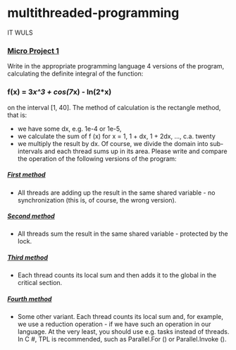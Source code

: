 # multithreaded-programming
IT WULS
### [Micro Project 1](micro-project-1)
Write in the appropriate programming language 4 versions of the program, calculating the definite integral of the function:
### f(x) = 3*x^3 + cos(7*x) - ln(2*x) 
on the interval [1, 40].
The method of calculation is the rectangle method, that is:
- we have some dx, e.g. 1e-4 or 1e-5,
- we calculate the sum of f (x) for x = 1, 1 + dx, 1 + 2dx, ..., c.a. twenty
- we multiply the result by dx.
Of course, we divide the domain into sub-intervals and each thread sums up in its area.
Please write and compare the operation of the following versions of the program:
##### [First method](micro-project-1/firstMethod.java)
- All threads are adding up the result in the same shared variable - no synchronization (this is, of course, the wrong version).
##### [Second method](micro-project-1/secondMethod.java)
- All threads sum the result in the same shared variable - protected by the lock.
##### [Third method](micro-project-1/thirdMethod.java)
- Each thread counts its local sum and then adds it to the global in the critical section.
##### [Fourth method](micro-project-1/fourthMethod.java)
- Some other variant. Each thread counts its local sum and, for example, we use a reduction operation - if we have such an operation in our language. At the very least, you should use e.g. tasks instead of threads. In C #, TPL is recommended, such as Parallel.For () or Parallel.Invoke ().
